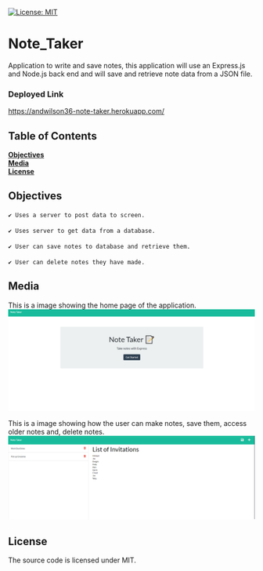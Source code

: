 [![License: MIT](https://img.shields.io/badge/License-MIT-yellow.svg)](https://opensource.org/licenses/MIT)

# Note_Taker
Application to write and save notes, this application will use an Express.js and Node.js back end and will save and retrieve note data from a JSON file.

### Deployed Link
https://andwilson36-note-taker.herokuapp.com/

## Table of Contents

**[Objectives](#Objectives)**<br>
**[Media](#Media)**<br>
**[License](#License)**<br>

## Objectives

```
✔️ Uses a server to post data to screen.

✔️ Uses server to get data from a database.

✔️ User can save notes to database and retrieve them. 

✔️ User can delete notes they have made.
```

## Media

This is a image showing the home page of the application.
![](/public/assets/images/landing.png)

This is a image showing how the user can make notes, save them, access older notes and, delete notes.
![](/public/assets/images/list.png)

## License
The source code is licensed under MIT.
